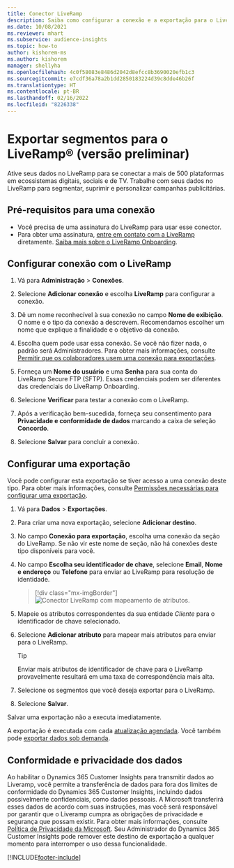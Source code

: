 ```yaml
---
title: Conector LiveRamp
description: Saiba como configurar a conexão e a exportação para o LiveRamp.
ms.date: 10/08/2021
ms.reviewer: mhart
ms.subservice: audience-insights
ms.topic: how-to
author: kishorem-ms
ms.author: kishorem
manager: shellyha
ms.openlocfilehash: 4c0f58083e8486d2042d8efcc8b3690020efb1c3
ms.sourcegitcommit: e7cdf36a78a2b1dd2850183224d39c8dde46b26f
ms.translationtype: HT
ms.contentlocale: pt-BR
ms.lasthandoff: 02/16/2022
ms.locfileid: "8226338"
---
```

# <a name="export-segments-to-liverampreg-preview"></a>Exportar segmentos para o LiveRamp&reg; (versão preliminar)

Ative seus dados no LiveRamp para se conectar a mais de 500 plataformas em ecossistemas digitais, sociais e de TV. Trabalhe com seus dados no LiveRamp para segmentar, suprimir e personalizar campanhas publicitárias.

## <a name="prerequisites-for-a-connection"></a>Pré-requisitos para uma conexão

- Você precisa de uma assinatura do LiveRamp para usar esse conector.
- Para obter uma assinatura, [entre em contato com a LiveRamp](https://liveramp.com/contact/) diretamente. [Saiba mais sobre o LiveRamp Onboarding](https://liveramp.com/our-platform/data-onboarding/).

## <a name="set-up-connection-to-liveramp"></a>Configurar conexão com o LiveRamp

1. Vá para **Administração** > **Conexões**.

1. Selecione **Adicionar conexão** e escolha **LiveRamp** para configurar a conexão.

1. Dê um nome reconhecível à sua conexão no campo **Nome de exibição**. O nome e o tipo da conexão a descrevem. Recomendamos escolher um nome que explique a finalidade e o objetivo da conexão.

1. Escolha quem pode usar essa conexão. Se você não fizer nada, o padrão será Administradores. Para obter mais informações, consulte [Permitir que os colaboradores usem uma conexão para exportações](connections.md#allow-contributors-to-use-a-connection-for-exports).

1. Forneça um **Nome do usuário** e uma **Senha** para sua conta do LiveRamp Secure FTP (SFTP).
Essas credenciais podem ser diferentes das credenciais do LiveRamp Onboarding.

1. Selecione **Verificar** para testar a conexão com o LiveRamp.

1. Após a verificação bem-sucedida, forneça seu consentimento para **Privacidade e conformidade de dados** marcando a caixa de seleção **Concordo**.

1. Selecione **Salvar** para concluir a conexão.

## <a name="configure-an-export"></a>Configurar uma exportação

Você pode configurar esta exportação se tiver acesso a uma conexão deste tipo. Para obter mais informações, consulte [Permissões necessárias para configurar uma exportação](export-destinations.md#set-up-a-new-export).

1. Vá para **Dados** > **Exportações**.

1. Para criar uma nova exportação, selecione **Adicionar destino**.

1. No campo **Conexão para exportação**, escolha uma conexão da seção do LiveRamp. Se não vir este nome de seção, não há conexões deste tipo disponíveis para você.

1. No campo **Escolha seu identificador de chave**, selecione **Email**, **Nome e endereço** ou **Telefone** para enviar ao LiveRamp para resolução de identidade.
   > [!div class="mx-imgBorder"]
   > ![Conector LiveRamp com mapeamento de atributos.](media/export-liveramp-segments.png "Conector LiveRamp com mapeamento de atributos")

1. Mapeie os atributos correspondentes da sua entidade *Cliente* para o identificador de chave selecionado.

1. Selecione **Adicionar atributo** para mapear mais atributos para enviar para o LiveRamp.

   > [!TIP]
   > Enviar mais atributos de identificador de chave para o LiveRamp provavelmente resultará em uma taxa de correspondência mais alta.

1. Selecione os segmentos que você deseja exportar para o LiveRamp.

1. Selecione **Salvar**.

Salvar uma exportação não a executa imediatamente.

A exportação é executada com cada [atualização agendada](system.md#schedule-tab). Você também pode [exportar dados sob demanda](export-destinations.md#run-exports-on-demand). 


## <a name="data-privacy-and-compliance"></a>Conformidade e privacidade dos dados

Ao habilitar o Dynamics 365 Customer Insights para transmitir dados ao Liveramp, você permite a transferência de dados para fora dos limites de conformidade do Dynamics 365 Customer Insights, incluindo dados possivelmente confidenciais, como dados pessoais. A Microsoft transferirá esses dados de acordo com suas instruções, mas você será responsável por garantir que o Liveramp cumpra as obrigações de privacidade e segurança que possam existir. Para obter mais informações, consulte [Política de Privacidade da Microsoft](https://go.microsoft.com/fwlink/?linkid=396732).
Seu Administrador do Dynamics 365 Customer Insights pode remover este destino de exportação a qualquer momento para interromper o uso dessa funcionalidade.

[!INCLUDE[footer-include](../includes/footer-banner.md)]
